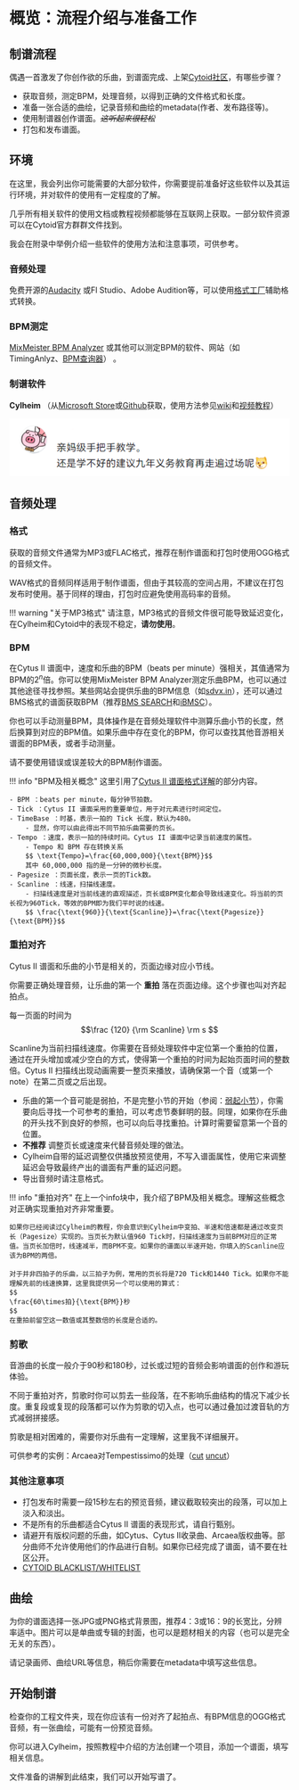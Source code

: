 # 概览：流程介绍与准备工作

## 制谱流程

偶遇一首激发了你创作欲的乐曲，到谱面完成、上架[Cytoid社区](https://cytoid.io)，有哪些步骤？

- 获取音频，测定BPM，处理音频，以得到正确的文件格式和长度。
- 准备一张合适的曲绘，记录音频和曲绘的metadata(作者、发布路径等)。
- 使用制谱器创作谱面。*~~这听起来很轻松~~*
- 打包和发布谱面。

## 环境

在这里，我会列出你可能需要的大部分软件，你需要提前准备好这些软件以及其运行环境，并对软件的使用有一定程度的了解。

几乎所有相关软件的使用文档或教程视频都能够在互联网上获取。一部分软件资源可以在Cytoid官方群群文件找到。

我会在附录中举例介绍一些软件的使用方法和注意事项，可供参考。

### 音频处理

免费开源的[Audacity](https://www.audacityteam.org/) 或Fl Studio、Adobe Audition等，可以使用[格式工厂](http://www.pcfreetime.com/formatfactory/CN/index.html)辅助格式转换。

### BPM测定

[MixMeister BPM Analyzer](https://www.mixmeister.com/bpm-analyzer.html) 或其他可以测定BPM的软件、网站（如TimingAnlyz、[BPM查询器](https://vocalremover.org/zh/key-bpm-finder)） 。

### 制谱软件

**Cylheim** （从[Microsoft Store](https://www.microsoft.com/zh-cn/p/cylheim/9pcczswg973k)或[Github](https://github.com/Horiztar/Cylheim-Windows/releases)获取，使用方法参见[wiki](https://github.com/Horiztar/Cylheim-Windows/wiki)和[视频教程](https://www.bilibili.com/video/BV1Ly4y1m7Np)）

![image-20230316114102079](Adagio.assets/image-20230316114102079.png)

## 音频处理

### 格式

获取的音频文件通常为MP3或FLAC格式，推荐在制作谱面和打包时使用OGG格式的音频文件。

WAV格式的音频同样适用于制作谱面，但由于其较高的空间占用，不建议在打包发布时使用。基于同样的理由，打包时应避免使用高码率的音频。

!!! warning "关于MP3格式"
    请注意，MP3格式的音频文件很可能导致延迟变化，在Cylheim和Cytoid中的表现不稳定，**请勿使用**。

### BPM

在Cytus II 谱面中，速度和乐曲的BPM（beats per minute）强相关，其值通常为BPM的$2^n$​​倍。你可以使用MixMeister BPM Analyzer测定乐曲BPM，也可以通过其他途径寻找参照。某些网站会提供乐曲的BPM信息（如[sdvx.in](https://sdvx.in/)），还可以通过BMS格式的谱面获取BPM（推荐[BMS SEARCH](https://bmssearch.net/)和[iBMSC](https://www.cs.mcgill.ca/~ryang6/iBMSC/)）。

你也可以手动测量BPM，具体操作是在音频处理软件中测算乐曲小节的长度，然后换算到对应的BPM值。如果乐曲中存在变化的BPM，你可以查找其他音游相关谱面的BPM表，或者手动测量。

请不要使用错误或误差较大的BPM制作谱面。

!!! info "BPM及相关概念"
    这里引用了[Cytus II 谱面格式详解](https://cytoid.wiki/zh/charting/chart-json.html)的部分内容。
    
    - BPM ：beats per minute，每分钟节拍数。
    - Tick ：Cytus II 谱面采用的重要单位，用于对元素进行时间定位。
    - TimeBase ：时基，表示一拍的 Tick 长度，默认为480。
        - 显然，你可以由此得出不同节拍乐曲需要的页长。
    - Tempo ：速度，表示一拍的持续时间。Cytus II 谱面中记录当前速度的属性。
        - Tempo 和 BPM 存在转换关系 
        $$ \text{Tempo}=\frac{60,000,000}{\text{BPM}}$$
        其中 60,000,000 指的是一分钟的微秒长度。
    - Pagesize ：页面长度，表示一页的Tick数。
    - Scanline ：线速，扫描线速度。
        - 扫描线速度是对当前线速的直观描述，页长或BPM变化都会导致线速变化。将当前的页长视为960Tick，等效的BPM即为我们平时说的线速。
        $$ \frac{\text{960}}{\text{Scanline}}=\frac{\text{Pagesize}}{\text{BPM}}$$


### 重拍对齐

Cytus II 谱面和乐曲的小节是相关的，页面边缘对应小节线。

你需要正确处理音频，让乐曲的第一个 **重拍** 落在页面边缘。这个步骤也叫对齐起拍点。

每一页面的时间为
$$\frac {120} {\rm Scanline} \rm s
$$

Scanline为当前扫描线速度。你需要在音频处理软件中定位第一个重拍的位置，通过在开头增加或减少空白的方式，使得第一个重拍的时间为起始页面时间的整数倍。Cytus II 扫描线出现动画需要一整页来播放，请确保第一个音（或第一个note）在第二页或之后出现。

- 乐曲的第一个音可能是弱拍，不是完整小节的开始（参阅：[弱起小节](https://zhuanlan.zhihu.com/p/89747708)），你需要向后寻找一个可参考的重拍，可以考虑节奏鲜明的鼓。同理，如果你在乐曲的开头找不到良好的参照，也可以向后寻找重拍。计算时需要留意第一个音的位置。
- **不推荐** 调整页长或速度来代替音频处理的做法。
- Cylheim自带的延迟调整仅供播放预览使用，不写入谱面属性，使用它来调整延迟会导致最终产出的谱面有严重的延迟问题。
- 导出音频时请注意格式。

!!! info "重拍对齐"
    在上一个info块中，我介绍了BPM及相关概念。理解这些概念对正确实现重拍对齐非常重要。

    如果你已经阅读过Cylheim的教程，你会意识到Cylheim中变拍、半速和倍速都是通过改变页长（Pagesize）实现的。当页长为默认值960 Tick时，扫描线速度为当前BPM对应的正常值。当页长加倍时，线速减半，而BPM不变。如果你的谱面以半速开始，你填入的Scanline应该为BPM的两倍。

    对于并非四拍子的乐曲，以三拍子为例，常用的页长将是720 Tick和1440 Tick。如果你不能理解先前的线速换算，这里我提供另一个可以使用的算式：
    $$
    \frac{60\times拍}{\text{BPM}}秒
    $$
    在重拍前留空这一数值或其整数倍的长度是合适的。



### 剪歌

音游曲的长度一般介于90秒和180秒，过长或过短的音频会影响谱面的创作和游玩体验。

不同于重拍对齐，剪歌时你可以剪去一些段落，在不影响乐曲结构的情况下减少长度。重复段或复现的段落都可以作为剪歌的切入点，也可以通过叠加过渡音轨的方式减弱拼接感。

剪歌是相对困难的，需要你对乐曲有一定理解，这里我不详细展开。

可供参考的实例：Arcaea对Tempestissimo的处理（[cut](https://www.bilibili.com/video/BV1tt4y1C7BG/)	[uncut](https://www.bilibili.com/video/BV1Yy4y1v7jC/)）

### 其他注意事项

- 打包发布时需要一段15秒左右的预览音频，建议截取较突出的段落，可以加上淡入和淡出。
- 不是所有的乐曲都适合Cytus II 谱面的表现形式，请自行甄别。
- 请避开有版权问题的乐曲，如Cytus、Cytus Ⅱ收录曲、Arcaea版权曲等。部分曲师不允许使用他们的作品进行自制。如果你已经完成了谱面，请不要在社区公开。
- [CYTOID BLACKLIST/WHITELIST](https://docs.google.com/spreadsheets/d/1tWktIWXCcCo9_qyo-TJMNVeuYrFFPL71BL0zB5ve-5U/edit#gid=0)

## 曲绘
为你的谱面选择一张JPG或PNG格式背景图，推荐4：3或16：9的长宽比，分辨率适中。图片可以是单曲或专辑的封面，也可以是题材相关的内容（也可以是完全无关的东西）。

请记录画师、曲绘URL等信息，稍后你需要在metadata中填写这些信息。

## 开始制谱

检查你的工程文件夹，现在你应该有一份对齐了起拍点、有BPM信息的OGG格式音频，有一张曲绘，可能有一份预览音频。

你可以进入Cylheim，按照教程中介绍的方法创建一个项目，添加一个谱面，填写相关信息。

文件准备的讲解到此结束，我们可以开始写谱了。